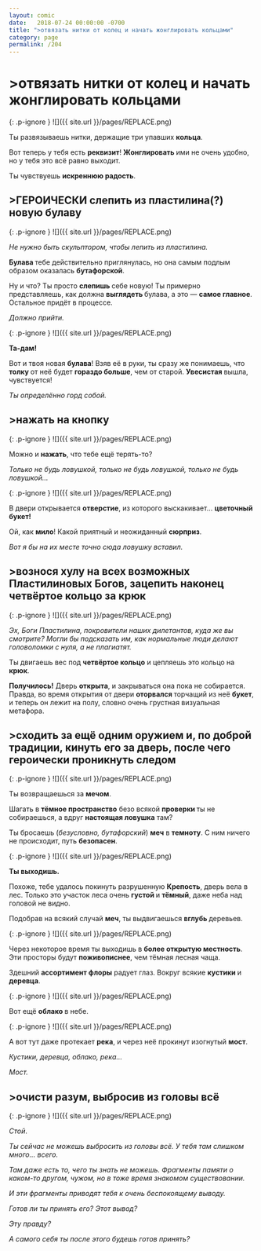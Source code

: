 ```yaml
---
layout: comic
date:   2018-07-24 00:00:00 -0700
title: ">отвязать нитки от колец и начать жонглировать кольцами"
category: page
permalink: /204
---
```

# >отвязать нитки от колец и начать жонглировать кольцами

{: .p-ignore }
![]({{ site.url }}/pages/REPLACE.png)

Ты развязываешь нитки, держащие три упавших <strong>кольца</strong>.

Вот теперь у тебя есть <strong>реквизит</strong>! <strong>Жонглировать </strong>ими не очень удобно, но у тебя это всё равно выходит.

Ты чувствуешь <strong>искреннюю радость</strong>.

## >ГЕРОИЧЕСКИ слепить из пластилина(?) новую булаву

{: .p-ignore }
![]({{ site.url }}/pages/REPLACE.png)

<em>Не нужно быть скульптором, чтобы лепить из пластилина.</em>

<strong>Булава </strong>тебе действительно приглянулась, но она самым подлым образом оказалась <strong>бутафорской</strong>.

Ну и что? Ты просто <strong>слепишь </strong>себе новую! Ты примерно представляешь, как должна <strong>выглядеть </strong>булава, а это — <strong>самое главное</strong>. Остальное придёт в процессе. 

<em>Должно прийти.</em>

{: .p-ignore }
![]({{ site.url }}/pages/REPLACE.png)

<strong>Та-дам!</strong>

Вот и твоя новая <strong>булава</strong>! Взяв её в руки, ты сразу же понимаешь, что <strong>толку </strong>от неё будет <strong>гораздо больше</strong>, чем от старой. <strong>Увесистая </strong>вышла, чувствуется!

<em>Ты определённо горд собой.</em>

## >нажать на кнопку

{: .p-ignore }
![]({{ site.url }}/pages/REPLACE.png)

Можно и <strong>нажать</strong>, что тебе ещё терять-то?

<em>Только не будь ловушкой, только не будь ловушкой, только не будь ловушкой…</em>

{: .p-ignore }
![]({{ site.url }}/pages/REPLACE.png)

В двери открывается <strong>отверстие</strong>, из которого выскакивает… <strong>цветочный букет!</strong>

Ой, как <strong>мило</strong>! Какой приятный и неожиданный <strong>сюрприз</strong>. 

<em>Вот я бы на их месте точно сюда ловушку вставил.</em>

## >вознося хулу на всех возможных Пластилиновых Богов, зацепить наконец четвёртое кольцо за крюк

{: .p-ignore }
![]({{ site.url }}/pages/REPLACE.png)

<em>Эх, Боги Пластилина, покровители наших дилетантов, куда же вы смотрите? Могли бы подсказать им, как нормальные люди делают головоломки с нуля, а не плагиатят.</em>

Ты двигаешь вес под <strong>четвёртое кольцо</strong> и цепляешь это кольцо на <strong>крюк</strong>.

<strong>Получилось!</strong> Дверь <strong>открыта</strong>, и закрываться она пока не собирается. Правда, во время открытия от двери <strong>оторвался </strong>торчащий из неё <strong>букет</strong>, и теперь он лежит на полу, словно очень грустная визуальная метафора.

## >сходить за ещё одним оружием и, по доброй традиции, кинуть его за дверь, после чего героически проникнуть следом

{: .p-ignore }
![]({{ site.url }}/pages/REPLACE.png)

Ты возвращаешься за <strong>мечом</strong>.

Шагать в <strong>тёмное пространство</strong> безо всякой <strong>проверки </strong>ты не собираешься, а вдруг <strong>настоящая ловушка</strong> там?

Ты бросаешь (<em>безусловно, бутафорский</em>) <strong>меч</strong> в <strong>темноту</strong>. С ним ничего не происходит, путь <strong>безопасен</strong>.

{: .p-ignore }
![]({{ site.url }}/pages/REPLACE.png)

<strong>Ты выходишь.</strong>

Похоже, тебе удалось покинуть разрушенную <strong>Крепость</strong>, дверь вела в лес. Только это участок леса очень <strong>густой </strong>и <strong>тёмный</strong>, даже неба над головой не видно.

Подобрав на всякий случай <strong>меч</strong>, ты выдвигаешься <strong>вглубь </strong>деревьев.

{: .p-ignore }
![]({{ site.url }}/pages/REPLACE.png)

Через некоторое время ты выходишь в <strong>более открытую местность</strong>. Эти просторы будут <strong>поживописнее</strong>, чем тёмная лесная чаща.

Здешний <strong>ассортимент флоры</strong> радует глаз. Вокруг всякие <strong>кустики </strong>и <strong>деревца</strong>.

{: .p-ignore }
![]({{ site.url }}/pages/REPLACE.png)

Вот ещё <strong>облако </strong>в небе.

{: .p-ignore }
![]({{ site.url }}/pages/REPLACE.png)

А вот тут даже протекает <strong>река</strong>, и через неё прокинут изогнутый <strong>мост</strong>.

<em>Кустики, деревца, облако, река…</em>

<em>Мост.</em>

## >очисти разум, выбросив из головы всё

{: .p-ignore }
![]({{ site.url }}/pages/REPLACE.png)

<em>Стой</em>.

<em>Ты сейчас не можешь выбросить из головы всё. У тебя там слишком много… всего.</em>

<em>Там даже есть то, чего ты знать не можешь. Фрагменты памяти о каком-то другом, чужом, но в тоже время знакомом существовании.</em>

<em>И эти фрагменты приводят тебя к очень беспокоящему выводу.</em>

<em>Готов ли ты принять его? Этот вывод? </em>

<em>Эту правду?</em>

<em>А самого себя ты после этого будешь готов принять?</em>
